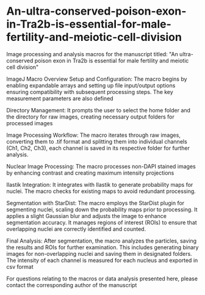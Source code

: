 # An-ultra-conserved-poison-exon-in-Tra2b-is-essential-for-male-fertility-and-meiotic-cell-division
Image processing and analysis macros for the manuscript titled: "An ultra-conserved poison exon in Tra2b is essential for male fertility and meiotic cell division"

ImageJ Macro Overview
Setup and Configuration:
The macro begins by enabling expandable arrays and setting up file input/output options ensuring compatibility with subsequent processing steps. The key measurement parameters are also defined

Directory Management:
It prompts the user to select the home folder and the directory for raw images, creating necessary output folders for processed images

Image Processing Workflow:
The macro iterates through raw images, converting them to .tif format and splitting them into individual channels (Ch1, Ch2, Ch3), each channel is saved in its respective folder for further analysis.

Nuclear Image Processing:
The macro processes non-DAPI stained images by enhancing contrast and creating maximum intensity projections

Ilastik Integration:
It integrates with Ilastik to generate probability maps for nuclei. The macro checks for existing maps to avoid redundant processing.

Segmentation with StarDist:
The macro employs the StarDist plugin for segmenting nuclei, scaling down the probability maps prior to processing. It applies a slight Gaussian blur and adjusts the image to enhance segmentation accuracy. It manages regions of interest (ROIs) to ensure that overlapping nuclei are correctly identified and counted.

Final Analysis:
After segmentation, the macro analyzes the particles, saving the results and ROIs for further examination. This includes generating binary images for non-overlapping nuclei and saving them in designated folders. The intensity of each channel is measured for each nucleus and exported in csv format

For questions relating to the macros or data analysis presented here, please contact the corresponding author of the manuscript
